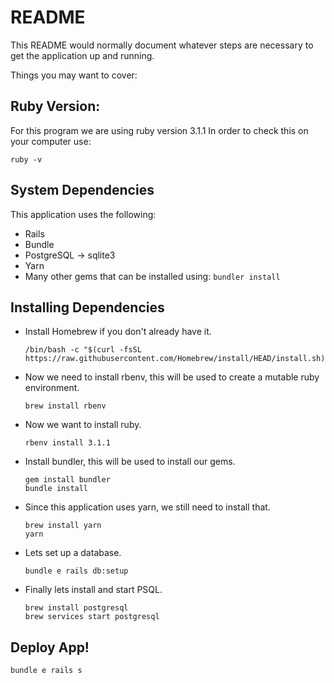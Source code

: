 # README

This README would normally document whatever steps are necessary to get the
application up and running.

Things you may want to cover:

## Ruby Version:
For this program we are using ruby version 3.1.1
In order to check this on your computer use:
```
ruby -v
```

## System Dependencies
This application uses the following:
* Rails
* Bundle
* PostgreSQL -> sqlite3
* Yarn
* Many other gems that can be installed using:  ``` bundler install ```

## Installing Dependencies
* Install Homebrew if you don't already have it. 
  ```
  /bin/bash -c "$(curl -fsSL https://raw.githubusercontent.com/Homebrew/install/HEAD/install.sh)"
  ```
* Now we need to install rbenv, this will be used to create a mutable ruby environment.
  ```
  brew install rbenv
  ```
* Now we want to install ruby.
  ```
  rbenv install 3.1.1
  ```
* Install bundler, this will be used to install our gems.
  ```
  gem install bundler
  bundle install
  ```
* Since this application uses yarn, we still need to install that.
  ```
  brew install yarn
  yarn
  ```
* Lets set up a database.
  ```
  bundle e rails db:setup
  ```
* Finally lets install and start PSQL.
  ```
  brew install postgresql
  brew services start postgresql
  ```

## Deploy App!
```
bundle e rails s
```
